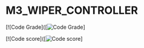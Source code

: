 # M3_WIPER_CONTROLLER

[![Code Grade]([![Code Grade](<https://api.codiga.io/project/33107/status/svg>)]

[![Code score]([![Code score](<https://api.codiga.io/project/33502/score/svg>)]
